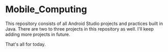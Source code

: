 # Mobile_Computing
This repository consists of all Android Studio projects and practices built in Java.
There are two to three projects in this repository as well.
I'll keep adding more projects in future.

That's all for today.
